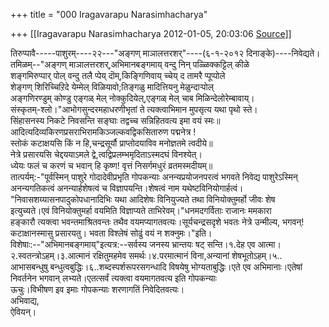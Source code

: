 +++
title = "000 Iragavarapu Narasimhacharya"

+++
[[Iragavarapu Narasimhacharya	2012-01-05, 20:03:06 [Source](https://groups.google.com/g/bvparishat/c/c5wbO9_emyk)]]



तिरुप्पावै-----पाशुरम्----२२---"अङ्गण् माञालत्तरशर्"----(६-१-२०१२ दिनाङ्के)----निवेद्यते।  
तमिळम्--"अङ्गण् माञालत्तरशर्,अभिमानबङ्गमाय् वन्दु निन् पळ्ळिक्कट्टिल् कीळे  
 शङ्गमिरुप्पार् पोल् वन्दु तलै प्पेय् दॊम्,किङ्गिणिवाय् च्चेय् द तामरै प्पूप्पोले  
 शेङ्गण् शिरिच्चिऱिदे येम्मेल् विळियावो;तिङ्गळु मादित्तियनु मेळुन्दाऱ्पोल्  
 अङ्गणिरण्डुम् कोण्डु एङ्गळ् मेल् नोक्कुदियेल्,एङ्गळ् मेल् चाब मिळिन्देलोरेम्बावाय्।  
संस्कृतम्-श्लो।"आभोगसुन्दरमहाधरणीभृतां ते त्यक्त्वाभिमान मुपसृत्य यथा पृथो स्ते।  
 सिंहासनस्य निकटे निवसन्ति सङ्घाः तद्वच्च सन्निहितवत्य इमा वयं स्मः॥  
 आदित्यदिव्यकिरणप्रसराभिरामकिञ्जल्कवद्विकसितारुण पद्मनेत्र !  
 स्तोकं कटाक्षयसि किं न हि,चन्द्रसूर्यौ प्राप्तोदयाविव मनोज्ञतमे त्वदीये॥  
 नेत्रे प्रसारयसि चेद्दययाऽमले द्वे,त्वद्विप्रलम्भमृदिताऽस्मदघं विनश्येत्।  
 ध्येयः फलं च करणं च भवान् हि कृष्ण! वृत्तं निसर्गमधुरं व्रतमस्मदीयम्॥  
तात्पर्यम्:-"पूर्वस्मिन् पाशुरे गोदादेवीप्रभृति गोपकन्याः अनन्यप्रयोजनपरत्वं भगवते निवेद्य पाशुरेऽस्मिन् अनन्यगतिकत्वं अनन्यार्हशेषत्वं च विज्ञापयन्ति।शेषत्वं नाम यथेष्टविनियोगार्हत्वं।  
"निवासशय्यासनपादुकोपधानादिभिः यथा आदिशेषः विनियुज्यते तथा विनियोक्तुमर्हो जीवः शेष  
इत्युच्यते।एवं विनियोक्तुमर्हा वयमिति विज्ञाप्यते ताभिरेवम्।"धनमदगर्विताः राजानः ममकारा  
हङ्कारौ त्यक्त्वा भवन्तमाश्रितवन्तः तथैव वयमप्यागतवत्यः।सूर्यचन्द्रसदृशे भवतः नेत्रे उन्मील्य, भगवन्! कटाक्षानस्मासु प्रसारयतु। भवता विश्लेषं सोढुं वयं न शक्नुमः।"इति।  
विशेषाः:--"अभिमानबङ्गमाय्"इत्यत्र:--सर्वस्य जनस्य भ्रान्तयः षट् सन्ति।१.देह एव आत्मा।  
२.स्वतन्त्रोऽहम्।३.आत्मानं रक्षितुमहमेव समर्थः।४.परमात्मानं विना,अन्यानां शेषभूतोऽहम्।५..  
आभासबन्धुषु बन्धुत्वबुद्धिः।६..शब्दस्पर्शरूपरसगन्धादि विषयेषु भोग्यताबुद्धिः।एते एव अभिमानाः।एतेषां निवर्तनेन भगवान् लभ्यते।एतत्सर्वं त्यक्त्वा वयमागतवत्य इति गोपकन्याः  
ऊचुः।विभीषण इव इमाः गोपकन्याः शरणागतिं निवेदितवत्यः।  
अभिवाद्य,  
ऐवियन्।  

